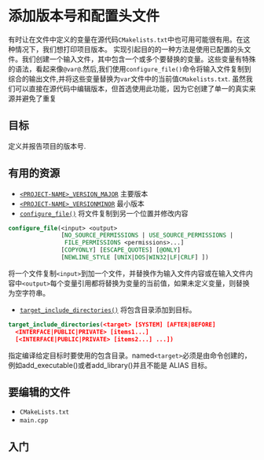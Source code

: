 # 添加版本号和配置头文件

有时让在文件中定义的变量在源代码`CMakelists.txt`中也可用可能很有用。在这种情况下，我们想打印项目版本。
实现引起目的的一种方法是使用已配置的头文件。我们创建一个输入文件，其中包含一个或多个要替换的变量。这些变量有特殊的语法，看起来像`@var@`.然后,我们使用`configure_file()`命令将输入文件复制到综合的输出文件,并将这些变量替换为`var`文件中的当前值`CMakelists.txt`.
虽然我们可以直接在源代码中编辑版本，但首选使用此功能，因为它创建了单一的真实来源并避免了重复

## 目标

定义并报告项目的版本号.

## 有用的资源

- [`<PROJECT-NAME>_VERSION_MAJOR`](https://cmake.org/cmake/help/latest/variable/PROJECT-NAME_VERSION_MAJOR.html#variable:%3CPROJECT-NAME%3E_VERSION_MAJOR) 主要版本
- [`<PROJECT-NAME>_VERSIONMINOR`](https://cmake.org/cmake/help/latest/variable/PROJECT-NAME_VERSION_MINOR.html#variable:%3CPROJECT-NAME%3E_VERSION_MINOR) 最小版本
- [`configure_file()`](https://cmake.org/cmake/help/latest/command/configure_file.html#command:configure_file) 将文件复制到另一个位置并修改内容

``` cmake
configure_file(<input> <output>
               [NO_SOURCE_PERMISSIONS | USE_SOURCE_PERMISSIONS |
                FILE_PERMISSIONS <permissions>...]
               [COPYONLY] [ESCAPE_QUOTES] [@ONLY]
               [NEWLINE_STYLE [UNIX|DOS|WIN32|LF|CRLF] ])
```

将一个文件复制`<input>`到加一个文件，并替换作为输入文件内容或在输入文件内容中`<output>`每个变量引用都将替换为变量的当前值，如果未定义变量，则替换为空字符串。

- [`target_include_directories()`](https://cmake.org/cmake/help/latest/command/target_include_directories.html#command:target_include_directories)
将包含目录添加到目标。

```cmake
target_include_directories(<target> [SYSTEM] [AFTER|BEFORE]
  <INTERFACE|PUBLIC|PRIVATE> [items1...]
  [<INTERFACE|PUBLIC|PRIVATE> [items2...] ...])
```

指定编译给定目标时要使用的包含目录。named`<target>`必须是由命令创建的，例如add_executable()或者add_library()并且不能是 ALIAS 目标。

## 要编辑的文件

- `CMakeLists.txt`
- `main.cpp`

## 入门

